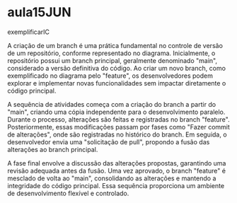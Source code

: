 # aula15JUN
exemplificarIC

A criação de um branch é uma prática fundamental no controle de versão de um repositório, conforme representado no diagrama. Inicialmente, o repositório possui um branch principal, geralmente denominado "main", considerado a versão definitiva do código. Ao criar um novo branch, como exemplificado no diagrama pelo "feature", os desenvolvedores podem explorar e implementar novas funcionalidades sem impactar diretamente o código principal.

A sequência de atividades começa com a criação do branch a partir do "main", criando uma cópia independente para o desenvolvimento paralelo. Durante o processo, alterações são feitas e registradas no branch "feature". Posteriormente, essas modificações passam por fases como "Fazer commit de alterações", onde são registradas no histórico do branch. Em seguida, o desenvolvedor envia uma "solicitação de pull", propondo a fusão das alterações ao branch principal.

A fase final envolve a discussão das alterações propostas, garantindo uma revisão adequada antes da fusão. Uma vez aprovado, o branch "feature" é mesclado de volta ao "main", consolidando as alterações e mantendo a integridade do código principal. Essa sequência proporciona um ambiente de desenvolvimento flexível e controlado.
